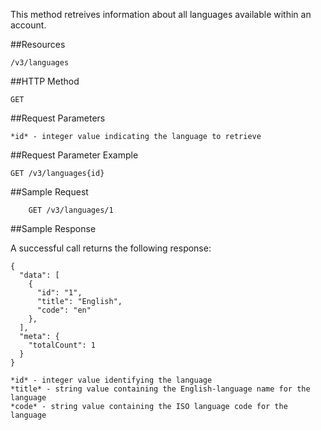 This method retreives information about all languages available within an account.

##Resources

	/v3/languages

##HTTP Method

	GET

##Request Parameters

	*id* - integer value indicating the language to retrieve
  
##Request Parameter Example

	GET /v3/languages{id}

##Sample Request
```
	GET /v3/languages/1
```

##Sample Response

A successful call returns the following response:

```
{
  "data": [
    {
      "id": "1",
      "title": "English",
      "code": "en"
    },
  ],
  "meta": {
    "totalCount": 1
  }
}
```

	*id* - integer value identifying the language
	*title* - string value containing the English-language name for the language
	*code* - string value containing the ISO language code for the language